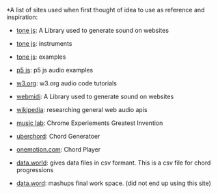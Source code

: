 *A list of sites used when first thought of idea to use as reference and inspiration:

* [tone js](https://tonejs.github.io/): A Library used to generate sound on websites

* [tone js](https://tonejs.github.io/docs/13.8.25/Instrument): instruments

* [tone js](https://tonejs.github.io/examples/polySynth.html): examples

* [p5 js](https://p5js.org/examples/sound-load-and-play-sound.html): p5 js audio examples

* [w3.org](https://www.w3.org/TR/webaudio/): w3.org audio code tutorials

* [webmidi](https://www.w3.org/TR/webmidi/): A Library used to generate sound on websites

* [wikipedia](https://en.wikipedia.org/wiki/HTML5_audio#Web_Audio_API_and_MediaStream_Processing_API): researching general web audio apis

* [music lab](https://musiclab.chromeexperiments.com/Rhythm/): Chrome Experiements Greatest Invention

* [uberchord](https://api.uberchord.com/): Chord Generatoer

* [onemotion.com](https://www.onemotion.com/chord-player/): Chord Player

* [data.world](https://data.world/alexandra/chord-progressions-roman-numeral/workspace/file?filename=chord-porgressions-roman-numeral.csv): gives data files in csv formant. This is a csv file for chord progressions

* [data.word](https://data.world/gabibranche/mashups-final/workspace): mashups final work space. (did not end up using this site)

